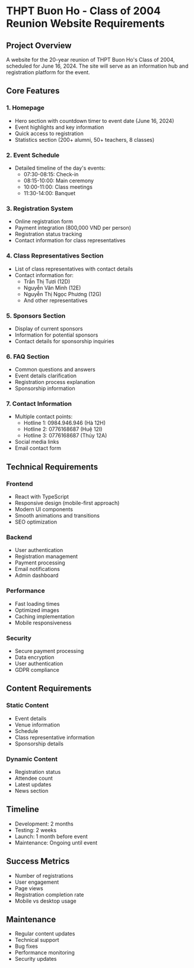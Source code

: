 # THPT Buon Ho - Class of 2004 Reunion Website Requirements

## Project Overview
A website for the 20-year reunion of THPT Buon Ho's Class of 2004, scheduled for June 16, 2024. The site will serve as an information hub and registration platform for the event.

## Core Features

### 1. Homepage
- Hero section with countdown timer to event date (June 16, 2024)
- Event highlights and key information
- Quick access to registration
- Statistics section (200+ alumni, 50+ teachers, 8 classes)

### 2. Event Schedule
- Detailed timeline of the day's events:
  - 07:30-08:15: Check-in
  - 08:15-10:00: Main ceremony
  - 10:00-11:00: Class meetings
  - 11:30-14:00: Banquet

### 3. Registration System
- Online registration form
- Payment integration (800,000 VND per person)
- Registration status tracking
- Contact information for class representatives

### 4. Class Representatives Section
- List of class representatives with contact details
- Contact information for:
  - Trần Thị Tươi (12D)
  - Nguyễn Văn Minh (12E)
  - Nguyễn Thị Ngọc Phương (12G)
  - And other representatives

### 5. Sponsors Section
- Display of current sponsors
- Information for potential sponsors
- Contact details for sponsorship inquiries

### 6. FAQ Section
- Common questions and answers
- Event details clarification
- Registration process explanation
- Sponsorship information

### 7. Contact Information
- Multiple contact points:
  - Hotline 1: 0984.946.946 (Hà 12H)
  - Hotline 2: 0776168687 (Huệ 12I)
  - Hotline 3: 0776168687 (Thúy 12A)
- Social media links
- Email contact form

## Technical Requirements

### Frontend
- React with TypeScript
- Responsive design (mobile-first approach)
- Modern UI components
- Smooth animations and transitions
- SEO optimization

### Backend
- User authentication
- Registration management
- Payment processing
- Email notifications
- Admin dashboard

### Performance
- Fast loading times
- Optimized images
- Caching implementation
- Mobile responsiveness

### Security
- Secure payment processing
- Data encryption
- User authentication
- GDPR compliance

## Content Requirements

### Static Content
- Event details
- Venue information
- Schedule
- Class representative information
- Sponsorship details

### Dynamic Content
- Registration status
- Attendee count
- Latest updates
- News section

## Timeline
- Development: 2 months
- Testing: 2 weeks
- Launch: 1 month before event
- Maintenance: Ongoing until event

## Success Metrics
- Number of registrations
- User engagement
- Page views
- Registration completion rate
- Mobile vs desktop usage

## Maintenance
- Regular content updates
- Technical support
- Bug fixes
- Performance monitoring
- Security updates
